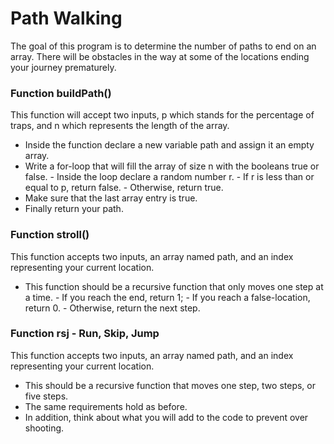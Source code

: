 # Path Walking

The goal of this program is to determine the number of paths to end on an array.  There will be obstacles in the way at some of the locations ending your journey prematurely.

### Function buildPath()
This function will accept two inputs, p which stands for the percentage of traps, and n which represents the length of the array.
  +  Inside the function declare a new variable path and assign it an empty array.
  +  Write a for-loop that will fill the array of size n with the booleans true or false.
    -  Inside the loop declare a random number r.
    -  If r is less than or equal to p, return false.
    -  Otherwise, return true.
  +  Make sure that the last array entry is true.
  +  Finally return your path.

### Function stroll()
This function accepts two inputs, an array named path, and an index representing your current location.
  +  This function should be a recursive function that only moves one step at a time.
    -  If you reach the end, return 1;
    -  If you reach a false-location, return 0.
    -  Otherwise, return the next step.

### Function rsj - Run, Skip, Jump
This function accepts two inputs, an array named path, and an index representing your current location.
  +  This should be a recursive function that moves one step, two steps, or five steps.
  +  The same requirements hold as before.
  +  In addition, think about what you will add to the code to prevent over shooting.

